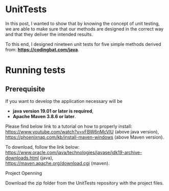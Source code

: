 # UnitTests
In this post, I wanted to show that by knowing the concept of unit testing, we are able to make sure that our methods are designed in the correct way and that they deliver the intended results.

To this end, I designed nineteen unit tests for five simple methods derived from: **https://codingbat.com/java**.

# Running tests
## Prerequisite
If you want to develop the application necessary will be
-	**java version 19.01 or later is required**,
-	**Apache Maven 3.8.6 or later**.

Please find below link to a tutorial on how to properly install:                                                                           
https://www.youtube.com/watch?v=vFBW6nMcVlU (above java version),                                                                       
https://phoenixnap.com/kb/install-maven-windows (above Maven version).                                                                   

To download, follow the link below:                                                                                                          
https://www.oracle.com/java/technologies/javase/jdk19-archive-downloads.html (java),                                             
https://maven.apache.org/download.cgi (maven).                                                                                

Project Openning

Download the zip folder from the UnitTests repository with the project files.
